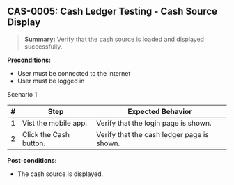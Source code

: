 ## **CAS-0005:** Cash Ledger Testing - Cash Source Display

> **Summary:** Verify that the cash source is loaded and displayed successfully. <br>

**Preconditions:**

- User must be connected to the internet
- User must be logged in

Scenario 1

| \#  | Step                   | Expected Behavior                          |
| --- | ---------------------- | ------------------------------------------ |
| 1   | Vist the mobile app.   | Verify that the login page is shown.       |
| 2   | Click the Cash button. | Verify that the cash ledger page is shown. |

**Post-conditions:**

- The cash source is displayed.
